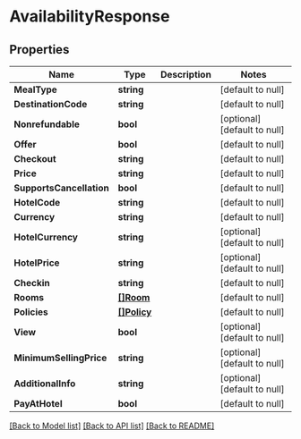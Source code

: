 # AvailabilityResponse

## Properties
Name | Type | Description | Notes
------------ | ------------- | ------------- | -------------
**MealType** | **string** |  | [default to null]
**DestinationCode** | **string** |  | [default to null]
**Nonrefundable** | **bool** |  | [optional] [default to null]
**Offer** | **bool** |  | [default to null]
**Checkout** | **string** |  | [default to null]
**Price** | **string** |  | [default to null]
**SupportsCancellation** | **bool** |  | [default to null]
**HotelCode** | **string** |  | [default to null]
**Currency** | **string** |  | [default to null]
**HotelCurrency** | **string** |  | [optional] [default to null]
**HotelPrice** | **string** |  | [optional] [default to null]
**Checkin** | **string** |  | [default to null]
**Rooms** | [**[]Room**](Room.md) |  | [default to null]
**Policies** | [**[]Policy**](Policy.md) |  | [default to null]
**View** | **bool** |  | [optional] [default to null]
**MinimumSellingPrice** | **string** |  | [optional] [default to null]
**AdditionalInfo** | **string** |  | [optional] [default to null]
**PayAtHotel** | **bool** |  | [default to null]

[[Back to Model list]](../README.md#documentation-for-models) [[Back to API list]](../README.md#documentation-for-api-endpoints) [[Back to README]](../README.md)


